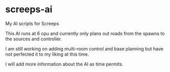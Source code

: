 # screeps-ai
My AI scripts for Screeps

This AI runs at 6 cpu and currently only plans out roads from the spawns to the sources and controller.

I am still working on adding multi-room control and base planning but have not perfected it to my liking at this time.

I will add more information about the AI as time permits.
